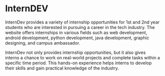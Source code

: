 # InternDEV 
InternDev provides a variety of internship opportunities for 1st and 2nd year students who are interested in pursuing a career in the tech industry. The website offers internships in various fields such as web development, android development, python development, java development, graphic designing, and campus ambassador.

InternDev not only provides internship opportunities, but it also gives interns a chance to work on real-world projects and complete tasks within a specific time period. This hands-on experience helps interns to develop their skills and gain practical knowledge of the industry.
